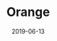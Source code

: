 ---
title: Orange
date: '2019-06-13'
thumb_image: images/mar-4yo/4-mar-orange.jpg
thumb_image_alt: Orange
image: images/mar-4yo/4-mar-orange.jpg
image_alt: Orange
template: project
---	